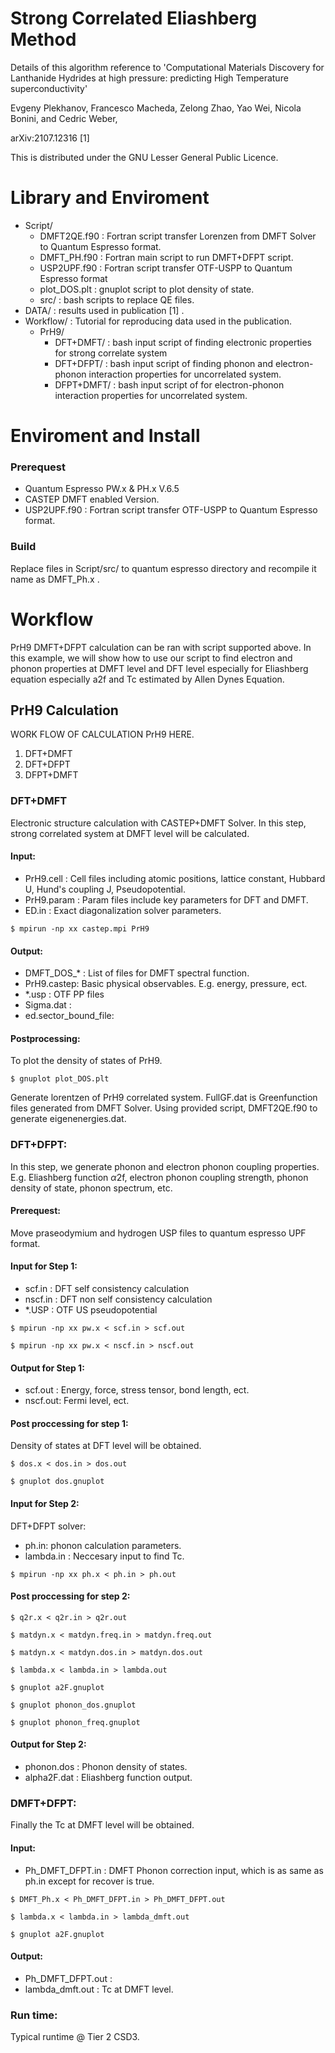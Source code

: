 # Strong Correlated Eliashberg Method

Details of this algorithm reference to 'Computational Materials Discovery for Lanthanide Hydrides at high pressure: predicting High Temperature superconductivity'

Evgeny Plekhanov, Francesco Macheda, Zelong Zhao, Yao Wei, Nicola Bonini, and Cedric Weber,   

arXiv:2107.12316 [1]

This is distributed under the GNU Lesser General Public Licence.



# Library and Enviroment

- Script/
  - DMFT2QE.f90 : Fortran script transfer Lorenzen from DMFT Solver to Quantum Espresso format.
  - DMFT_PH.f90 : Fortran main script to run DMFT+DFPT script. 
  - USP2UPF.f90 : Fortran script transfer OTF-USPP to Quantum Espresso format 
  - plot_DOS.plt : gnuplot script to plot density of state. 
  - src/ : bash scripts to replace QE files.
- DATA/ : results used in publication [1] .
- Workflow/ : Tutorial for reproducing data used in the publication.
  - PrH9/
    - DFT+DMFT/ : bash input script of finding electronic properties for strong correlate system
    - DFT+DFPT/ : bash input script of finding phonon and electron-phonon interaction properties for uncorrelated system.
    - DFPT+DMFT/ : bash input script of for  electron-phonon interaction properties for uncorrelated system.

# Enviroment and Install

### Prerequest

- Quantum Espresso PW.x & PH.x V.6.5
- CASTEP DMFT enabled Version.
- USP2UPF.f90 : Fortran script transfer OTF-USPP to Quantum Espresso format. 

### Build

Replace files in Script/src/ to quantum espresso directory and recompile it name as DMFT_Ph.x . 

# Workflow 

PrH9 DMFT+DFPT calculation can be ran with script supported above. In this example, we will show how to use our script to find electron and phonon properties at DMFT level and DFT level especially for Eliashberg equation especially a2f and Tc estimated by Allen Dynes Equation. 

## PrH9 Calculation

WORK FLOW OF CALCULATION PrH9 HERE.

1. DFT+DMFT
2. DFT+DFPT
3. DFPT+DMFT

### DFT+DMFT

Electronic structure calculation with CASTEP+DMFT Solver. In this step, strong correlated system  at DMFT level will be calculated. 

#### Input:

- PrH9.cell : Cell files including atomic positions, lattice constant, Hubbard U, Hund's coupling J, Pseudopotential. 
- PrH9.param : Param files include key parameters for DFT and DMFT. 
- ED.in : Exact diagonalization solver parameters.  

```
$ mpirun -np xx castep.mpi PrH9
```

#### Output: 

- DMFT_DOS_* : List of files for DMFT spectral function.
- PrH9.castep: Basic physical observables. E.g. energy, pressure, ect. 
- *.usp : OTF PP files
- Sigma.dat : 
- ed.sector_bound_file: 

#### Postprocessing: 

To plot the density of states of PrH9.

```
$ gnuplot plot_DOS.plt
```

Generate lorentzen of PrH9 correlated system. FullGF.dat is Greenfunction files generated from DMFT Solver. Using provided script, DMFT2QE.f90 to generate eigenenergies.dat. 

### DFT+DFPT:

In this step, we generate phonon and electron phonon coupling properties. E.g. Eliashberg function $\alpha$2f, electron phonon coupling strength, phonon density of state, phonon spectrum, etc. 

#### Prerequest:

Move praseodymium and hydrogen USP files to quantum espresso UPF format. 

#### Input for Step 1: 

- scf.in : DFT self consistency calculation
- nscf.in : DFT non self consistency calculation
- *.USP : OTF US pseudopotential

```
$ mpirun -np xx pw.x < scf.in > scf.out

$ mpirun -np xx pw.x < nscf.in > nscf.out
```

#### Output for Step 1:

- scf.out : Energy, force, stress tensor, bond length, ect. 
- nscf.out: Fermi level, ect. 

#### Post proccessing for step 1:

Density of states at DFT level will be obtained. 

```
$ dos.x < dos.in > dos.out

$ gnuplot dos.gnuplot
```

#### Input for Step 2: 

DFT+DFPT solver: 

- ph.in: phonon calculation parameters. 
- lambda.in : Neccesary input to find Tc. 

```
$ mpirun -np xx ph.x < ph.in > ph.out
```

#### Post proccessing for step 2:

```
$ q2r.x < q2r.in > q2r.out 

$ matdyn.x < matdyn.freq.in > matdyn.freq.out

$ matdyn.x < matdyn.dos.in > matdyn.dos.out

$ lambda.x < lambda.in > lambda.out

$ gnuplot a2F.gnuplot

$ gnuplot phonon_dos.gnuplot

$ gnuplot phonon_freq.gnuplot
```

#### Output for Step 2: 

- phonon.dos : Phonon density of states. 
- alpha2F.dat : Eliashberg function output. 

### DMFT+DFPT:

Finally the Tc at DMFT level  will be obtained. 

#### Input: 

- Ph_DMFT_DFPT.in : DMFT Phonon correction input, which is as same as ph.in except for recover is true. 

```
$ DMFT_Ph.x < Ph_DMFT_DFPT.in > Ph_DMFT_DFPT.out

$ lambda.x < lambda.in > lambda_dmft.out

$ gnuplot a2F.gnuplot
```

#### Output: 

- Ph_DMFT_DFPT.out : 
- lambda_dmft.out : Tc at DMFT level. 

### Run time: 

Typical runtime @ Tier 2 CSD3. 